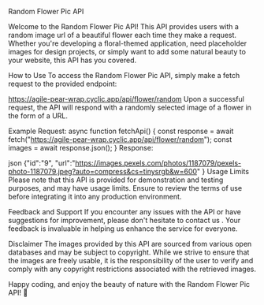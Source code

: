 
Random Flower Pic API

Welcome to the Random Flower Pic API! This API provides users with a random image url of a beautiful flower each time they make a request. Whether you're developing a floral-themed application, need placeholder images for design projects, or simply want to add some natural beauty to your website, this API has you covered.

How to Use
To access the Random Flower Pic API, simply make a fetch request to the provided endpoint:

https://agile-pear-wrap.cyclic.app/api/flower/random
Upon a successful request, the API will respond with a randomly selected image of a flower in the form of a URL.

Example
Request:
async function fetchApi() {
  const response = await fetch("https://agile-pear-wrap.cyclic.app/api/flower/random");
  const images = await response.json();
}
Response:

json
{"id":"9",
"url":"https://images.pexels.com/photos/1187079/pexels-photo-1187079.jpeg?auto=compress&cs=tinysrgb&w=600"
}
Usage Limits
Please note that this API is provided for demonstration and testing purposes, and may have usage limits. Ensure to review the terms of use before integrating it into any production environment.

Feedback and Support
If you encounter any issues with the API or have suggestions for improvement, please don't hesitate to contact us . Your feedback is invaluable in helping us enhance the service for everyone.

Disclaimer
The images provided by this API are sourced from various open databases and may be subject to copyright. While we strive to ensure that the images are freely usable, it is the responsibility of the user to verify and comply with any copyright restrictions associated with the retrieved images.

Happy coding, and enjoy the beauty of nature with the Random Flower Pic API! 🌸
